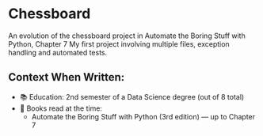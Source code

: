 # Chessboard
An evolution of the chessboard project in Automate the Boring Stuff with Python, Chapter 7
My first project involving multiple files, exception handling and automated tests.

## Context When Written:
- 📚 Education: 2nd semester of a Data Science degree (out of 8 total)
- 📖 Books read at the time:
  - Automate the Boring Stuff with Python (3rd edition) — up to Chapter 7

